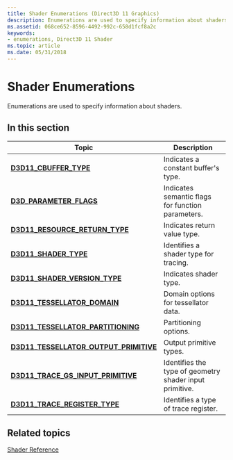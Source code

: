 ```yaml
---
title: Shader Enumerations (Direct3D 11 Graphics)
description: Enumerations are used to specify information about shaders.
ms.assetid: 068ce652-8596-4492-992c-658d1fcf8a2c
keywords:
- enumerations, Direct3D 11 Shader
ms.topic: article
ms.date: 05/31/2018
---
```


# Shader Enumerations

Enumerations are used to specify information about shaders.


## In this section



| Topic                                                                                          | Description                                                        |
|------------------------------------------------------------------------------------------------|--------------------------------------------------------------------|
| [**D3D11\_CBUFFER\_TYPE**](/previous-versions/windows/desktop/legacy/ff476097(v=vs.85))<br/>                                  | Indicates a constant buffer's type.<br/>                     |
| [**D3D\_PARAMETER\_FLAGS**](/windows/desktop/api/d3dcommon/ne-d3dcommon-d3d_parameter_flags)<br/>                                | Indicates semantic flags for function parameters.<br/>       |
| [**D3D11\_RESOURCE\_RETURN\_TYPE**](/windows/win32/api/d3dcommon/ne-d3dcommon-d3d_resource_return_type)<br/>                 | Indicates return value type.<br/>                            |
| [**D3D11\_SHADER\_TYPE**](/windows/desktop/api/D3D11ShaderTracing/ne-d3d11shadertracing-d3d11_shader_type)<br/>                                    | Identifies a shader type for tracing.<br/>                   |
| [**D3D11\_SHADER\_VERSION\_TYPE**](/windows/desktop/api/d3d11shader/ne-d3d11shader-d3d11_shader_version_type)<br/>                   | Indicates shader type.<br/>                                  |
| [**D3D11\_TESSELLATOR\_DOMAIN**](/windows/win32/api/d3dcommon/ne-d3dcommon-d3d_tessellator_domain)<br/>                      | Domain options for tessellator data.<br/>                    |
| [**D3D11\_TESSELLATOR\_PARTITIONING**](/windows/win32/api/d3dcommon/ne-d3dcommon-d3d_tessellator_partitioning)<br/>          | Partitioning options.<br/>                                   |
| [**D3D11\_TESSELLATOR\_OUTPUT\_PRIMITIVE**](/windows/win32/api/d3dcommon/ne-d3dcommon-d3d_tessellator_output_primitive)<br/> | Output primitive types.<br/>                                 |
| [**D3D11\_TRACE\_GS\_INPUT\_PRIMITIVE**](/windows/desktop/api/D3D11ShaderTracing/ne-d3d11shadertracing-d3d11_trace_gs_input_primitive)<br/>        | Identifies the type of geometry shader input primitive.<br/> |
| [**D3D11\_TRACE\_REGISTER\_TYPE**](/windows/desktop/api/D3D11ShaderTracing/ne-d3d11shadertracing-d3d11_trace_register_type)<br/>                   | Identifies a type of trace register.<br/>                    |



 

## Related topics

<dl> <dt>

[Shader Reference](d3d11-graphics-reference-d3d11-shader.md)
</dt> </dl>

 

